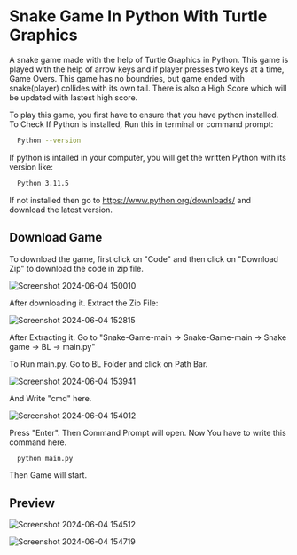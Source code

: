 
# Snake Game In Python With Turtle Graphics

A snake game made with the help of Turtle Graphics in Python. This game is played with the help of arrow keys and if player presses two keys at a time, Game Overs. This game has no boundries, but game ended with snake(player) collides with its own tail. There is also a High Score which will be updated with lastest high score. 

To play this game, you first have to ensure that you have python installed.
To Check If Python is installed, Run this in terminal or command prompt:

```bash
  Python --version
```

If python is intalled in your computer, you will get the written Python with its version like:
```bash
  Python 3.11.5
```

If not installed then go to https://www.python.org/downloads/ and download the latest version.
## Download Game
To download the game, first click on "Code" and then click on "Download Zip" to download the code in zip file.

![Screenshot 2024-06-04 150010](https://github.com/Mahad-Saffi/Snake-Game/assets/136887067/05debc46-db54-4cfd-b6f2-652a38b36378)

After downloading it. Extract the Zip File:

![Screenshot 2024-06-04 152815](https://github.com/Mahad-Saffi/Snake-Game/assets/136887067/84008176-e645-4689-a9c1-1586c43a07e8)

After Extracting it. Go to "Snake-Game-main -> Snake-Game-main -> Snake game -> BL -> main.py"

To Run main.py. Go to BL Folder and click on Path Bar.

![Screenshot 2024-06-04 153941](https://github.com/Mahad-Saffi/Snake-Game/assets/136887067/a217c107-79ea-4c38-9dc9-769a07e0a225)

And Write "cmd" here.

![Screenshot 2024-06-04 154012](https://github.com/Mahad-Saffi/Snake-Game/assets/136887067/697b99f0-5b1b-405e-97c2-8270807accde)

Press "Enter". Then Command Prompt will open. Now You have to write this command here.


```bash
  python main.py
```

Then Game will start.


## Preview

![Screenshot 2024-06-04 154512](https://github.com/Mahad-Saffi/Snake-Game/assets/136887067/3b1a056a-1f96-420a-b9ca-74abdf6dc2cf)

![Screenshot 2024-06-04 154719](https://github.com/Mahad-Saffi/Snake-Game/assets/136887067/5d2d6198-44ac-475d-a379-12e243939a1a)

